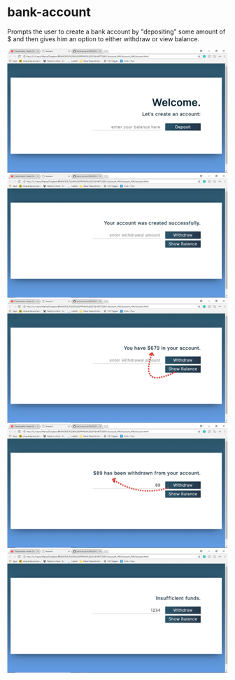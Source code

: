 # bank-account
Prompts the user to create a bank account by "depositing" some amount of $ and then gives him an option to either withdraw or view balance.

<img src="screens/2018-03-20_09-39-45.png">
<img src="screens/2018-03-20_09-40-02.png">
<img src="screens/2018-03-20_09-40-20.png">
<img src="screens/2018-03-20_09-42-27.png">
<img src="screens/2018-03-20_09-43-04.png">
